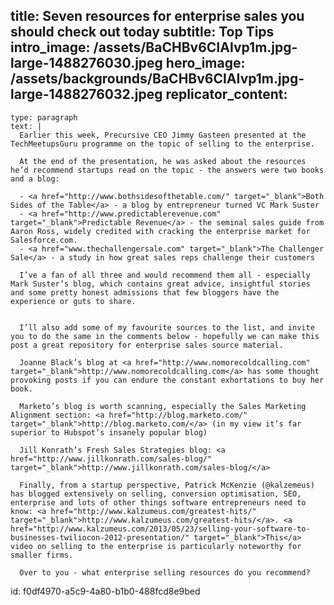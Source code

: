 title: Seven resources for enterprise sales you should check out today
subtitle: Top Tips
intro_image: /assets/BaCHBv6CIAIvp1m.jpg-large-1488276030.jpeg
hero_image: /assets/backgrounds/BaCHBv6CIAIvp1m.jpg-large-1488276032.jpeg
replicator_content:
  - 
    type: paragraph
    text: |
      Earlier this week, Precursive CEO Jimmy Gasteen presented at the TechMeetupsGuru programme on the topic of selling to the enterprise.
      
      At the end of the presentation, he was asked about the resources he’d recommend startups read on the topic - the answers were two books and a blog:
      
      - <a href="http://www.bothsidesofthetable.com/" target="_blank">Both Sides of the Table</a> - a blog by entrepreneur turned VC Mark Suster
      - <a href="http://www.predictablerevenue.com" target="_blank">Predictable Revenue</a> - the seminal sales guide from Aaron Ross, widely credited with cracking the enterprise market for Salesforce.com.
      - <a href="www.thechallengersale.com" target="_blank">The Challenger Sale</a> - a study in how great sales reps challenge their customers
      
      I’ve a fan of all three and would recommend them all - especially Mark Suster’s blog, which contains great advice, insightful stories and some pretty honest admissions that few bloggers have the experience or guts to share.
      
      
      I’ll also add some of my favourite sources to the list, and invite you to do the same in the comments below - hopefully we can make this post a great repository for enterprise sales source material.
      
      Joanne Black’s blog at <a href="http://www.nomorecoldcalling.com" target="_blank">http://www.nomorecoldcalling.com</a> has some thought provoking posts if you can endure the constant exhortations to buy her book.
      
      Marketo’s blog is worth scanning, especially the Sales Marketing Alignment section: <a href="http://blog.marketo.com/" target="_blank">http://blog.marketo.com/</a> (in my view it’s far superior to Hubspot’s insanely popular blog)
      
      Jill Konrath’s Fresh Sales Strategies blog: <a href="http://www.jillkonrath.com/sales-blog/" target="_blank">http://www.jillkonrath.com/sales-blog/</a>
      
      Finally, from a startup perspective, Patrick McKenzie (@kalzemeus) has blogged extensively on selling, conversion optimisation, SEO, enterprise and lots of other things software entrepreneurs need to know: <a href="http://www.kalzumeus.com/greatest-hits/" target="_blank">http://www.kalzumeus.com/greatest-hits/</a>. <a href="http://www.kalzumeus.com/2013/05/23/selling-your-software-to-businesses-twiliocon-2012-presentation/" target="_blank">This</a> video on selling to the enterprise is particularly noteworthy for smaller firms.
      
      Over to you - what enterprise selling resources do you recommend?
id: f0df4970-a5c9-4a80-b1b0-488fcd8e9bed
